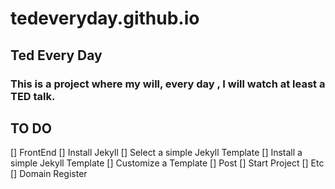 # tedeveryday.github.io
## Ted Every Day
### This is a project where my will, every day , I will watch at least a TED talk.

## TO DO

[] FrontEnd
  [] Install Jekyll
  [] Select a simple Jekyll Template
  [] Install a simple Jekyll Template
  [] Customize a Template
[] Post
  [] Start Project
[] Etc
  [] Domain Register
